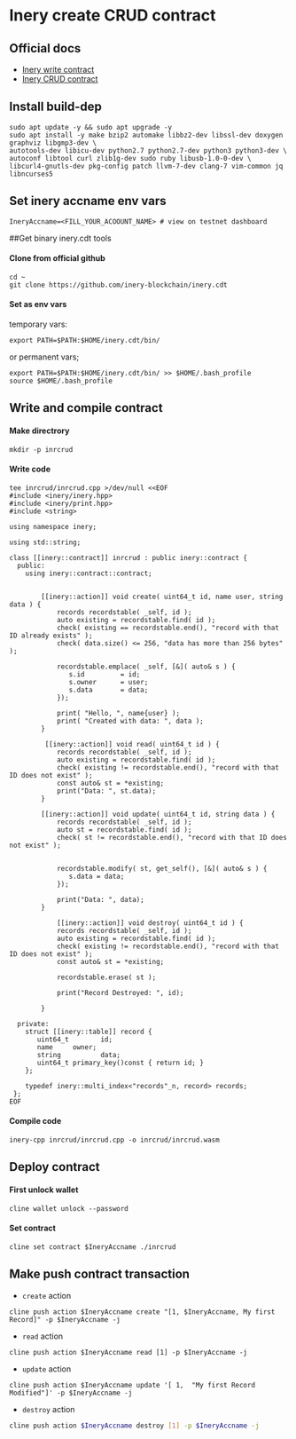 # Inery create CRUD contract

## Official docs
- [Inery write contract](https://docs.inery.io/docs/category/contract-write)
- [Inery CRUD contract](https://docs.inery.io/docs/category/create-crud-contract)

## Install build-dep
```
sudo apt update -y && sudo apt upgrade -y
sudo apt install -y make bzip2 automake libbz2-dev libssl-dev doxygen graphviz libgmp3-dev \
autotools-dev libicu-dev python2.7 python2.7-dev python3 python3-dev \
autoconf libtool curl zlib1g-dev sudo ruby libusb-1.0-0-dev \
libcurl4-gnutls-dev pkg-config patch llvm-7-dev clang-7 vim-common jq libncurses5
```

## Set inery accname env vars
```
IneryAccname=<FILL_YOUR_ACOOUNT_NAME> # view on testnet dashboard
```
##Get binary inery.cdt tools

#### Clone from official github

```
cd ~
git clone https://github.com/inery-blockchain/inery.cdt
```

#### Set as env vars

temporary vars:
```
export PATH=$PATH:$HOME/inery.cdt/bin/
```
or permanent vars;
```
export PATH=$PATH:$HOME/inery.cdt/bin/ >> $HOME/.bash_profile
source $HOME/.bash_profile
```

## Write and compile contract

#### Make directrory

```
mkdir -p inrcrud
```

#### Write code

```
tee inrcrud/inrcrud.cpp >/dev/null <<EOF
#include <inery/inery.hpp>
#include <inery/print.hpp>
#include <string>

using namespace inery;

using std::string;

class [[inery::contract]] inrcrud : public inery::contract {
  public:
    using inery::contract::contract;


        [[inery::action]] void create( uint64_t id, name user, string data ) {
            records recordstable( _self, id );
            auto existing = recordstable.find( id );
            check( existing == recordstable.end(), "record with that ID already exists" );
            check( data.size() <= 256, "data has more than 256 bytes" );

            recordstable.emplace( _self, [&]( auto& s ) {
               s.id         = id;
               s.owner      = user;
               s.data       = data;
            });

            print( "Hello, ", name{user} );
            print( "Created with data: ", data );
        }

         [[inery::action]] void read( uint64_t id ) {
            records recordstable( _self, id );
            auto existing = recordstable.find( id );
            check( existing != recordstable.end(), "record with that ID does not exist" );
            const auto& st = *existing;
            print("Data: ", st.data);
        }

        [[inery::action]] void update( uint64_t id, string data ) {
            records recordstable( _self, id );
            auto st = recordstable.find( id );
            check( st != recordstable.end(), "record with that ID does not exist" );


            recordstable.modify( st, get_self(), [&]( auto& s ) {
               s.data = data;
            });

            print("Data: ", data);
        }

            [[inery::action]] void destroy( uint64_t id ) {
            records recordstable( _self, id );
            auto existing = recordstable.find( id );
            check( existing != recordstable.end(), "record with that ID does not exist" );
            const auto& st = *existing;

            recordstable.erase( st );

            print("Record Destroyed: ", id);

        }

  private:
    struct [[inery::table]] record {
       uint64_t        id;
       name     owner;
       string          data;
       uint64_t primary_key()const { return id; }
    };

    typedef inery::multi_index<"records"_n, record> records;
 };
EOF

```

#### Compile code

```
inery-cpp inrcrud/inrcrud.cpp -o inrcrud/inrcrud.wasm
```
## Deploy contract

#### First unlock wallet

```
cline wallet unlock --password 
```

#### Set contract

```
cline set contract $IneryAccname ./inrcrud
```

## Make push contract transaction

- `create` action

```
cline push action $IneryAccname create "[1, $IneryAccname, My first Record]" -p $IneryAccname -j
```

- `read` action

```
cline push action $IneryAccname read [1] -p $IneryAccname -j
```

- `update` action

```
cline push action $IneryAccname update '[ 1,  "My first Record Modified"]' -p $IneryAccname -j
```

- `destroy` action
```bash
cline push action $IneryAccname destroy [1] -p $IneryAccname -j
```
